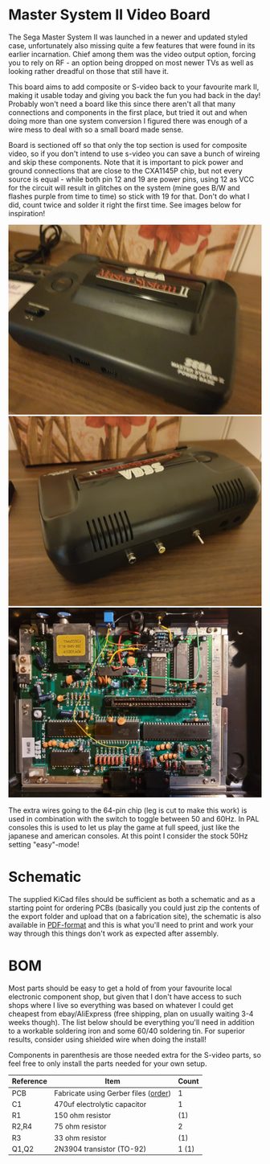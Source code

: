 # Master System II Video Board

The Sega Master System II was launched in a newer and updated styled case, unfortunately also missing quite a few features that were found in its earlier incarnation. Chief among them was the video output option, forcing you to rely on RF - an option being dropped on most newer TVs as well as looking rather dreadful on those that still have it.

This board aims to add composite or S-video back to your favourite mark II, making it usable today and giving you back the fun you had back in the day! Probably won't need a board like this since there aren't all that many connections and components in the first place, but tried it out and when doing more than one system conversion I figured there was enough of a wire mess to deal with so a small board made sense.

Board is sectioned off so that only the top section is used for composite video, so if you don't intend to use s-video you can save a bunch of wireing and skip these components. Note that it is important to pick power and ground connections that are close to the CXA1145P chip, but not every source is equal - while both pin 12 and 19 are power pins, using 12 as VCC for the circuit will result in glitches on the system (mine goes B/W and flashes purple from time to time) so stick with 19 for that. Don't do what I did, count twice and solder it right the first time. See images below for inspiration!

![Sega Master System II Front](https://github.com/tebl/SMS2_Composite_Board/raw/master/gallery/2019-06-08%2016.49.05.jpg)
![Sega Master System II Back](https://github.com/tebl/SMS2_Composite_Board/raw/master/gallery/2019-06-08%2016.48.37.jpg)
![Install](https://github.com/tebl/SMS2_Composite_Board/raw/master/gallery/2019-06-08%2001.18.07.jpg)

The extra wires going to the 64-pin chip (leg is cut to make this work) is used in combination with the switch to toggle between 50 and 60Hz. In PAL consoles this is used to let us play the game at full speed, just like the japanese and american consoles. At this point I consider the stock 50Hz setting "easy"-mode!

# Schematic
The supplied KiCad files should be sufficient as both a schematic and as a  starting point for ordering PCBs (basically you could just zip the contents of the export folder and upload that on a fabrication site), the schematic is also available in [PDF-format](https://github.com/tebl/SMS2_Composite_Board/raw/master/export/Master%20System%20II%20Video%20Board.pdf) and this is what you'll need to print and work your way through this things don't work as expected after assembly.

# BOM
Most parts should be easy to get a hold of from your favourite local electronic component shop, but given that I don't have access to such shops where I live so everything was based on whatever I could get cheapest from ebay/AliExpress (free shipping, plan on usually waiting 3-4 weeks though). The list below should be everything you'll need in addition to a workable soldering iron and some 60/40 soldering tin. For superior results, consider using shielded wire when doing the install!

Components in parenthesis are those needed extra for the S-video parts, so feel free to only install the parts needed for your own setup.

| Reference    | Item                                  | Count |
| ------------ | ------------------------------------- | ----- |
| PCB          | Fabricate using Gerber files ([order](https://www.pcbway.com/project/shareproject/Atari_2600_Composite_Mod.html=88707))  |     1 |
| C1           | 470uf electrolytic capacitor          |     1 |
| R1           | 150 ohm resistor                      |   (1) | 
| R2,R4        | 75 ohm resistor                       |     2 |
| R3           | 33 ohm resistor                       |   (1) |
| Q1,Q2        | 2N3904 transistor (TO-92)             | 1 (1) |